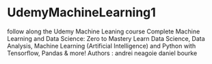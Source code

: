 # UdemyMachineLearning1
follow along the Udemy Machine Leaning course
Complete Machine Learning and Data Science: Zero to Mastery
Learn Data Science, Data Analysis, Machine Learning (Artificial Intelligence) and Python with Tensorflow, Pandas & more!
Authors : andrei neagoie daniel bourke
